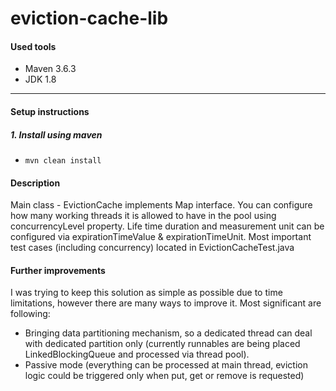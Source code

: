 # eviction-cache-lib
  
#### Used tools  
* Maven 3.6.3
* JDK 1.8

---
  
#### Setup instructions  
##### 1. Install using maven 
* `mvn clean install`  

#### Description

Main class - EvictionCache implements Map interface.
You can configure how many working threads it is allowed to have in the pool using concurrencyLevel property.
Life time duration and measurement unit can be configured via expirationTimeValue & expirationTimeUnit.
Most important test cases (including concurrency) located in EvictionCacheTest.java


#### Further improvements

I was trying to keep this solution as simple as possible due to time limitations, however there are many ways to improve it.
Most significant are following:

* Bringing data partitioning mechanism, so a dedicated thread can deal with dedicated partition only (currently runnables are being placed LinkedBlockingQueue and processed via thread pool).
* Passive mode (everything can be processed at main thread, eviction logic could be triggered only when put, get or remove is requested)
